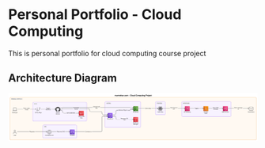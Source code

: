 # Personal Portfolio - Cloud Computing

This is personal portfolio for cloud computing course project

## Architecture Diagram

![Architecture](https://raw.githubusercontent.com/rehan4222/CloudComputing/main/ArchitectureDiagram_mumrehan.com.png)
